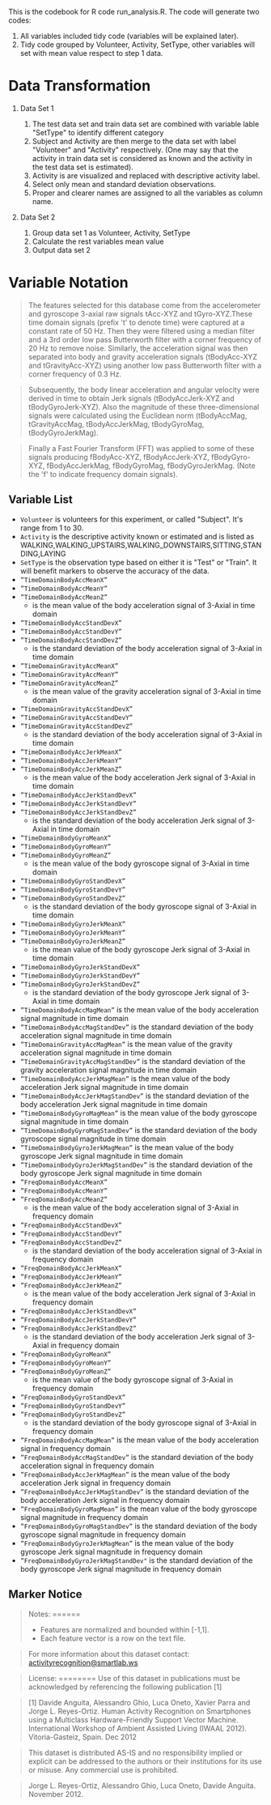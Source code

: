 This is the codebook for R code run_analysis.R.
The code will generate two codes:
1.  All variables included tidy code (variables will be explained later).
2.  Tidy code grouped by Volunteer, Activity, SetType, other variables will set with mean value respect to step 1 data.
# **Data Transformation**
1. Data Set 1
	1.	The test data set and train data set are combined with variable lable "SetType" to identify different category
    2.	Subject and Activity are then merge to the data set with label "Volunteer" and "Activity" respectively. (One may say 		that the activity in train data set is considered as known and the activity in the test data set is estimated).
    3.	Activity is are visualized and replaced with descriptive activity label.
    4.	Select only mean and standard deviation observations.
    5.	Proper and clearer names are assigned to all the variables as column name. 
   
2. Data Set 2
	1.	Group data set 1 as Volunteer, Activity, SetType
  	2.	Calculate the rest variables mean value
  	3.	Output data set 2
# **Variable Notation**
>The features selected for this database come from the accelerometer and gyroscope 3-axial raw signals tAcc-XYZ and tGyro-XYZ.These time domain signals (prefix 't' to denote time) were captured at a constant rate of 50 Hz. Then they were filtered using a median filter and a 3rd order low pass Butterworth filter with a corner frequency of 20 Hz to remove noise. Similarly, the acceleration signal was then separated into body and gravity acceleration signals (tBodyAcc-XYZ and tGravityAcc-XYZ) using another low pass Butterworth filter with a corner frequency of 0.3 Hz. 

>Subsequently, the body linear acceleration and angular velocity were derived in time to obtain Jerk signals (tBodyAccJerk-XYZ and tBodyGyroJerk-XYZ). Also the magnitude of these three-dimensional signals were calculated using the Euclidean norm (tBodyAccMag, tGravityAccMag, tBodyAccJerkMag, tBodyGyroMag, tBodyGyroJerkMag). 

>Finally a Fast Fourier Transform (FFT) was applied to some of these signals producing fBodyAcc-XYZ, fBodyAccJerk-XYZ, fBodyGyro-XYZ, fBodyAccJerkMag, fBodyGyroMag, fBodyGyroJerkMag. (Note the 'f' to indicate frequency domain signals).
## Variable List
-	`Volunteer` is volunteers for this experiment, or called "Subject". It's range from 1 to 30.
-	`Activity` is the descriptive activity known or estimated and is listed as WALKING,WALKING_UPSTAIRS,WALKING_DOWNSTAIRS,SITTING,STANDING,LAYING
-	`SetType` is the observation type based on either it is "Test" or "Train". It will benefit markers to observe the accuracy of the data.
-	`”TimeDomainBodyAccMeanX”`
-	`”TimeDomainBodyAccMeanY”`
-	`”TimeDomainBodyAccMeanZ”`
	-	is the mean value of the body acceleration signal of 3-Axial in time domain
-	`”TimeDomainBodyAccStandDevX”`
-	`”TimeDomainBodyAccStandDevY”`
-	`”TimeDomainBodyAccStandDevZ”`
	-	is the standard deviation of the body acceleration signal of 3-Axial in time domain
-	`”TimeDomainGravityAccMeanX”`
-	`”TimeDomainGravityAccMeanY”`
-	`”TimeDomainGravityAccMeanZ”`
	-	is the mean value of the gravity acceleration signal of 3-Axial in time domain
-	`”TimeDomainGravityAccStandDevX”`
-	`”TimeDomainGravityAccStandDevY”`
-	`”TimeDomainGravityAccStandDevZ”`
	-	is the standard deviation of the body acceleration signal of 3-Axial in time domain
-	`”TimeDomainBodyAccJerkMeanX”`
-	`”TimeDomainBodyAccJerkMeanY”`
-	`”TimeDomainBodyAccJerkMeanZ”`
	-	is the mean value of the body acceleration Jerk signal of 3-Axial in time domain
-	`”TimeDomainBodyAccJerkStandDevX”`
-	`”TimeDomainBodyAccJerkStandDevY”`
-	`”TimeDomainBodyAccJerkStandDevZ”`
	-	is the standard deviation of the body acceleration Jerk signal of 3-Axial in time domain
-	`”TimeDomainBodyGyroMeanX”`
-	`”TimeDomainBodyGyroMeanY”`
-	`”TimeDomainBodyGyroMeanZ”`
	-	is the mean value of the body gyroscope signal of 3-Axial in time domain
-	`”TimeDomainBodyGyroStandDevX”`
-	`”TimeDomainBodyGyroStandDevY”`
-	`”TimeDomainBodyGyroStandDevZ”`
	-	is the standard deviation of the body gyroscope signal of 3-Axial in time domain
-	`”TimeDomainBodyGyroJerkMeanX”`
-	`”TimeDomainBodyGyroJerkMeanY”`
-	`”TimeDomainBodyGyroJerkMeanZ”`
	-	is the mean value of the body gyroscope Jerk signal of 3-Axial in time domain
-	`”TimeDomainBodyGyroJerkStandDevX”`
-	`”TimeDomainBodyGyroJerkStandDevY”`
-	`”TimeDomainBodyGyroJerkStandDevZ”`
	-	is the standard deviation of the body gyroscope Jerk signal of 3-Axial in time domain
-	`”TimeDomainBodyAccMagMean”` is the mean value of the body acceleration signal magnitude in time domain
-	`”TimeDomainBodyAccMagStandDev”` is the standard deviation of the body acceleration signal magnitude in time domain
-	`”TimeDomainGravityAccMagMean”` is the mean value of the gravity acceleration signal magnitude in time domain
-	`”TimeDomainGravityAccMagStandDev”` is the standard deviation of the gravity acceleration signal magnitude in time domain
-	`”TimeDomainBodyAccJerkMagMean”` is the mean value of the body acceleration Jerk signal magnitude in time domain
-	`”TimeDomainBodyAccJerkMagStandDev”` is the standard deviation of the body acceleration Jerk signal magnitude in time domain
-	`”TimeDomainBodyGyroMagMean”` is the mean value of the body gyroscope signal magnitude in time domain
-	`”TimeDomainBodyGyroMagStandDev”` is the standard deviation of the body gyroscope signal magnitude in time domain
-	`”TimeDomainBodyGyroJerkMagMean”` is the mean value of the body gyroscope Jerk signal magnitude in time domain
-	`”TimeDomainBodyGyroJerkMagStandDev”` is the standard deviation of the body gyroscope Jerk signal magnitude in time domain
-	`”FreqDomainBodyAccMeanX”`
-	`”FreqDomainBodyAccMeanY”`
-	`”FreqDomainBodyAccMeanZ”`
	-	is the mean value of the body acceleration signal of 3-Axial in frequency domain
-	`”FreqDomainBodyAccStandDevX”`
-	`”FreqDomainBodyAccStandDevY”`
-	`”FreqDomainBodyAccStandDevZ”`
	-	is the standard deviation of the body acceleration signal of 3-Axial in frequency domain
-	`”FreqDomainBodyAccJerkMeanX”`
-	`”FreqDomainBodyAccJerkMeanY”`
-	`”FreqDomainBodyAccJerkMeanZ”`
	-	is the mean value of the body acceleration Jerk signal of 3-Axial in frequency domain
-	`”FreqDomainBodyAccJerkStandDevX”`
-	`”FreqDomainBodyAccJerkStandDevY”`
-	`”FreqDomainBodyAccJerkStandDevZ”`
	-	is the standard deviation of the body acceleration Jerk signal of 3-Axial in frequency domain
-	`”FreqDomainBodyGyroMeanX”`
-	`”FreqDomainBodyGyroMeanY”`
-	`”FreqDomainBodyGyroMeanZ”`
	-	is the mean value of the body gyroscope signal of 3-Axial in frequency domain
-	`”FreqDomainBodyGyroStandDevX”`
-	`”FreqDomainBodyGyroStandDevY”`
-	`”FreqDomainBodyGyroStandDevZ”`
	-	is the standard deviation of the body gyroscope signal of 3-Axial in frequency domain
-	`”FreqDomainBodyAccMagMean”` is the mean value of the body acceleration signal in frequency domain
-	`”FreqDomainBodyAccMagStandDev”` is the standard deviation of the body acceleration signal in frequency domain
-	`”FreqDomainBodyAccJerkMagMean”` is the mean value of the body acceleration Jerk signal in frequency domain
-	`”FreqDomainBodyAccJerkMagStandDev”` is the standard deviation of the body acceleration Jerk signal in frequency domain
-	`”FreqDomainBodyGyroMagMean”` is the mean value of the body gyroscope signal magnitude in frequency domain
-	`”FreqDomainBodyGyroMagStandDev”` is the standard deviation of the body gyroscope signal magnitude in frequency domain
-	`”FreqDomainBodyGyroJerkMagMean”` is the mean value of the body gyroscope Jerk signal magnitude in frequency domain
-	`”FreqDomainBodyGyroJerkMagStandDev"` is the standard deviation of the body gyroscope Jerk signal magnitude in frequency domain

## Marker Notice
>Notes: 
======
>- Features are normalized and bounded within [-1,1].
>- Each feature vector is a row on the text file.

>For more information about this dataset contact: activityrecognition@smartlab.ws

>License:
========
Use of this dataset in publications must be acknowledged by referencing the following publication [1] 

>[1] Davide Anguita, Alessandro Ghio, Luca Oneto, Xavier Parra and Jorge L. Reyes-Ortiz. Human Activity Recognition on Smartphones using a Multiclass Hardware-Friendly Support Vector Machine. International Workshop of Ambient Assisted Living (IWAAL 2012). Vitoria-Gasteiz, Spain. Dec 2012

>This dataset is distributed AS-IS and no responsibility implied or explicit can be addressed to the authors or their institutions for its use or misuse. Any commercial use is prohibited.

>Jorge L. Reyes-Ortiz, Alessandro Ghio, Luca Oneto, Davide Anguita. November 2012.
